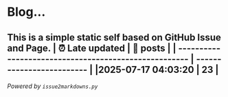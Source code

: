# Blog...
This is a simple static self based on GitHub Issue and Page.
| :alarm_clock: Late updated                            | :page_facing_up: posts |
| ----------------------------------------------------- | ------------------------- |
|2025-07-17 04:03:20 | 23 |
---
*Powered by `issue2markdowns.py`*